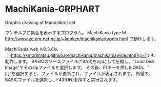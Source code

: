 # MachiKania-GRPHART
Graphic drawing of Mandelbrot set

マンデルブロ集合を表示するプログラム。
MachiKania type M <http://www.ze.em-net.ne.jp/~kenken/machikania/typem.html> で動作します。

MachiKania web (v0.3.0以上)<https://kmorimatsu.github.io/machikania/machikaniawide.html?jp=1>でも動作します。
BASICのソースファイル(*.BAS)をzipにして圧縮し、"Load Disk Image"でそのzipファイルを選択します。
その後、F1キーを押し(LOAD)、"[.]"を選択すると、ファイルが更新され、ファイルが表示されます。
所望の、BASICファイルを選択し、F4(RUN)を押すと実行されます。
